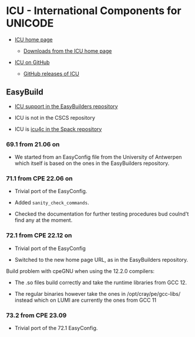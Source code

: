 # ICU - International Components for UNICODE

-   [ICU home page](https://icu.unicode.org/)

    -   [Downloads from the ICU home page](https://icu.unicode.org/download)

-   [ICU on GitHub](https://github.com/unicode-org/icu)

    -   [GitHub releases of ICU](https://github.com/unicode-org/icu/releases)

## EasyBuild

-   [ICU support in the EasyBuilders repository](https://github.com/easybuilders/easybuild-easyconfigs/tree/develop/easybuild/easyconfigs/i/ICU)

-   ICU is not in the CSCS repository

-   ICU is [icu4c in the Spack repository](https://spack.readthedocs.io/en/latest/package_list.html#icu4c)


### 69.1 from 21.06 on

-   We started from an EasyConfig file from the University of Antwerpen which
    itself is based on the ones in the EasyBuilders repository.


### 71.1 from CPE 22.06 on

-   Trivial port of the EasyConfig.

-   Added `sanity_check_commands`.

-   Checked the documentation for further testing procedures bud coulnd't find any at the moment.
  
  
### 72.1 from CPE 22.12 on

-   Trivial port of the EasyConfig
  
-   Switched to the new home page URL, as in the EasyBuilders repository.

  
Build problem with cpeGNU when using the 12.2.0 compilers:

-   The .so files build correctly and take the runtime libraries from GCC 12.

-   The regular binaries however take the ones in /opt/cray/pe/gcc-libs/ instead
    which on LUMI are currently the ones from GCC 11
    

### 73.2 from CPE 23.09

-   Trivial port of the 72.1 EasyConfig.

